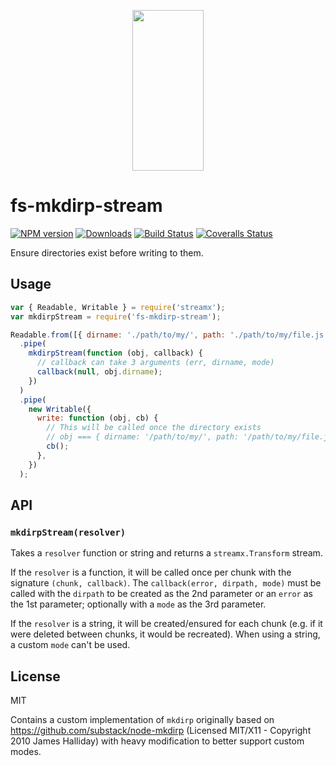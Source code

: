 <p align="center">
  <a href="https://gulpjs.com">
    <img height="257" width="114" src="https://raw.githubusercontent.com/gulpjs/artwork/master/gulp-2x.png">
  </a>
</p>

# fs-mkdirp-stream

[![NPM version][npm-image]][npm-url] [![Downloads][downloads-image]][npm-url] [![Build Status][ci-image]][ci-url] [![Coveralls Status][coveralls-image]][coveralls-url]

Ensure directories exist before writing to them.

## Usage

```js
var { Readable, Writable } = require('streamx');
var mkdirpStream = require('fs-mkdirp-stream');

Readable.from([{ dirname: './path/to/my/', path: './path/to/my/file.js' }])
  .pipe(
    mkdirpStream(function (obj, callback) {
      // callback can take 3 arguments (err, dirname, mode)
      callback(null, obj.dirname);
    })
  )
  .pipe(
    new Writable({
      write: function (obj, cb) {
        // This will be called once the directory exists
        // obj === { dirname: '/path/to/my/', path: '/path/to/my/file.js' }
        cb();
      },
    })
  );
```

## API

### `mkdirpStream(resolver)`

Takes a `resolver` function or string and returns a `streamx.Transform` stream.

If the `resolver` is a function, it will be called once per chunk with the signature `(chunk, callback)`. The `callback(error, dirpath, mode)` must be called with the `dirpath` to be created as the 2nd parameter or an `error` as the 1st parameter; optionally with a `mode` as the 3rd parameter.

If the `resolver` is a string, it will be created/ensured for each chunk (e.g. if it were deleted between chunks, it would be recreated). When using a string, a custom `mode` can't be used.

## License

MIT

Contains a custom implementation of `mkdirp` originally based on https://github.com/substack/node-mkdirp (Licensed MIT/X11 - Copyright 2010 James Halliday) with heavy modification to better support custom modes.

<!-- prettier-ignore-start -->
[downloads-image]: https://img.shields.io/npm/dm/fs-mkdirp-stream.svg?style=flat-square
[npm-url]: https://www.npmjs.com/package/fs-mkdirp-stream
[npm-image]: https://img.shields.io/npm/v/fs-mkdirp-stream.svg?style=flat-square

[ci-url]: https://github.com/gulpjs/fs-mkdirp-stream/actions?query=workflow:dev
[ci-image]: https://img.shields.io/github/actions/workflow/status/gulpjs/fs-mkdirp-stream/dev.yml?branch=master&style=flat-square

[coveralls-url]: https://coveralls.io/r/gulpjs/fs-mkdirp-stream
[coveralls-image]: https://img.shields.io/coveralls/gulpjs/fs-mkdirp-stream/master.svg?style=flat-square
<!-- prettier-ignore-end -->
